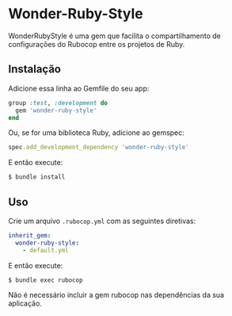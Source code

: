 # Wonder-Ruby-Style

WonderRubyStyle é uma gem que facilita o compartilhamento de configurações do Rubocop entre os projetos de Ruby.

## Instalação

Adicione essa linha ao Gemfile do seu app:

```ruby
group :test, :development do
  gem 'wonder-ruby-style'
end
```

Ou, se for uma biblioteca Ruby, adicione ao gemspec:

```ruby
spec.add_development_dependency 'wonder-ruby-style'
```

E então execute:

```bash
$ bundle install
```

## Uso

Crie um arquivo `.rubocop.yml` com as seguintes diretivas:

```yaml
inherit_gem:
  wonder-ruby-style:
    - default.yml
```

E então execute:

```bash
$ bundle exec rubocop
```

Não é necessário incluir a gem rubocop nas dependências da sua aplicação.
